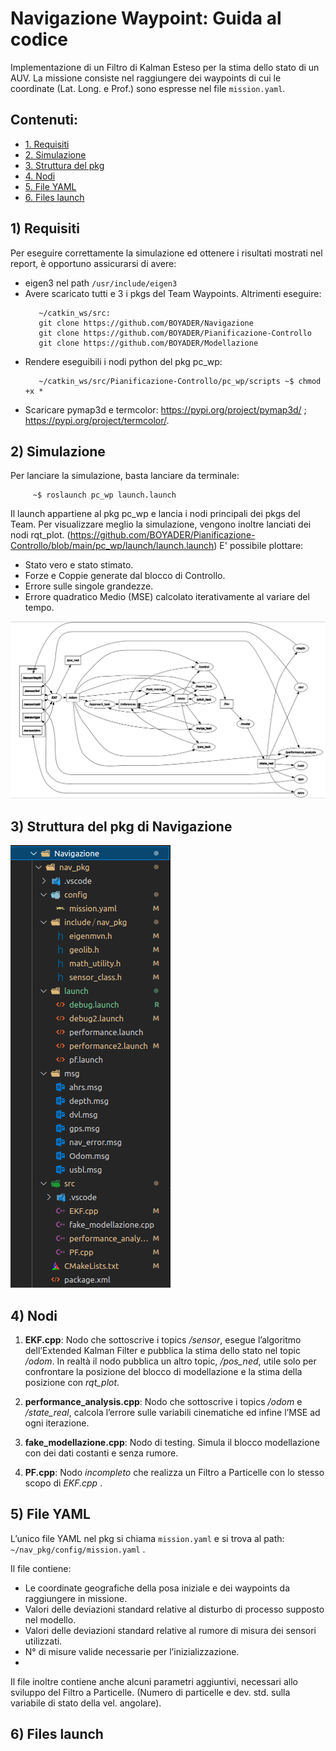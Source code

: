 # Navigazione Waypoint: Guida al codice
Implementazione di un Filtro di Kalman Esteso per la stima dello stato di un AUV.
La missione consiste nel raggiungere dei waypoints di cui le coordinate (Lat. Long. e Prof.) sono espresse nel file `mission.yaml`.

## Contenuti:
* [1. Requisiti](#1-requisiti)
* [2. Simulazione](#2-simulazione)
* [3. Struttura del pkg](#3-struttura-del-pkg-di-navigazione)
* [4. Nodi](#4-nodi)
* [5. File YAML](#5-file-yaml)
* [6. Files launch](#6-files-launch)

## 1) Requisiti
Per eseguire correttamente la simulazione ed ottenere i risultati mostrati nel report, è opportuno assicurarsi di avere:

- eigen3 nel path `/usr/include/eigen3`
- Avere scaricato tutti e 3 i pkgs del Team Waypoints. Altrimenti eseguire:
     ```
        ~/catkin_ws/src:
        git clone https://github.com/BOYADER/Navigazione
        git clone https://github.com/BOYADER/Pianificazione-Controllo
        git clone https://github.com/BOYADER/Modellazione 
     ```
- Rendere eseguibili i nodi python del pkg pc_wp:
     ```
        ~/catkin_ws/src/Pianificazione-Controllo/pc_wp/scripts ~$ chmod +x *
     ```  
- Scaricare pymap3d e termcolor:
  https://pypi.org/project/pymap3d/ ; https://pypi.org/project/termcolor/.

## 2) Simulazione
Per lanciare la simulazione, basta lanciare da terminale:
 ```
      ~$ roslaunch pc_wp launch.launch
 ```
Il launch appartiene al pkg pc_wp e lancia i nodi principali dei pkgs del Team. Per visualizzare meglio la simulazione, vengono inoltre lanciati dei nodi rqt_plot. 
(https://github.com/BOYADER/Pianificazione-Controllo/blob/main/pc_wp/launch/launch.launch)
E' possibile plottare:

- Stato vero e stato stimato.
- Forze e Coppie generate dal blocco di Controllo.
- Errore sulle singole grandezze.
- Errore quadratico Medio (MSE) calcolato iterativamente al variare del tempo.

![alt text](/rqt_graph.PNG)

## 3) Struttura del pkg di Navigazione

![alt text](/nav_pkg_screen.PNG)

## 4) Nodi

1. **EKF.cpp**: Nodo che sottoscrive i topics _/sensor_, esegue l’algoritmo
dell’Extended Kalman Filter e pubblica la stima dello stato nel topic _/odom_. In
realtà il nodo pubblica un altro topic, _/pos_ned_, utile solo per confrontare la
posizione del blocco di modellazione e la stima della posizione con _rqt_plot_.

2. **performance_analysis.cpp**: Nodo che sottoscrive i topics _/odom_ e _/state_real_,
calcola l’errore sulle variabili cinematiche ed infine l’MSE ad ogni iterazione.

3. **fake_modellazione.cpp**: Nodo di testing. Simula il blocco modellazione con dei dati costanti e senza rumore. 

4. **PF.cpp**: Nodo _incompleto_ che realizza un Filtro a Particelle con lo stesso scopo di _EKF.cpp_ .

## 5) File YAML
L’unico file YAML nel pkg si chiama `mission.yaml` e si trova al path:
`~/nav_pkg/config/mission.yaml` .

Il file contiene:
- Le coordinate geografiche della posa iniziale e dei waypoints da raggiungere
in missione.
- Valori delle deviazioni standard relative al disturbo di processo supposto nel
modello.
- Valori delle deviazioni standard relative al rumore di misura dei sensori
utilizzati.
- N° di misure valide necessarie per l’inizializzazione.
- 
Il file inoltre contiene anche alcuni parametri aggiuntivi, necessari allo sviluppo del
Filtro a Particelle. (Numero di particelle e dev. std. sulla variabile di stato della vel. angolare).


## 6) Files launch

